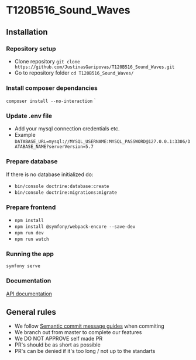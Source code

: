 # T120B516_Sound_Waves

## Installation

### Repository setup
* Clone repository
`git clone https://github.com/JustinasGaripovas/T120B516_Sound_Waves.git`
* Go to repository folder
`cd T120B516_Sound_Waves/`

### Install composer dependancies
`composer install --no-interaction`
`
### Update .env file
* Add your mysql connection credentials etc.
* Example `DATABASE_URL=mysql://MYSQL_USERNAME:MYSQL_PASSWORD@127.0.0.1:3306/DATABASE_NAME?serverVersion=5.7`

### Prepare database

If there is no database initialized do:
* `bin/console doctrine:database:create`
* `bin/console doctrine:migrations:migrate` 

### Prepare frontend 
* `npm install`
* `npm install @symfony/webpack-encore --save-dev`
* `npm run dev`
* `npm run watch`

### Running the app

`symfony serve`

### Documentation
[API documentation](http://localhost:8000/api)
## General rules
* We follow [Semantic commit message guides](https://gist.github.com/joshbuchea/6f47e86d2510bce28f8e7f42ae84c716) when commiting
* We branch out from master to complete our features
* We DO NOT APPROVE self made PR
* PR's should be as short as possible
* PR's can be denied if it's too long / not up to the standarts
